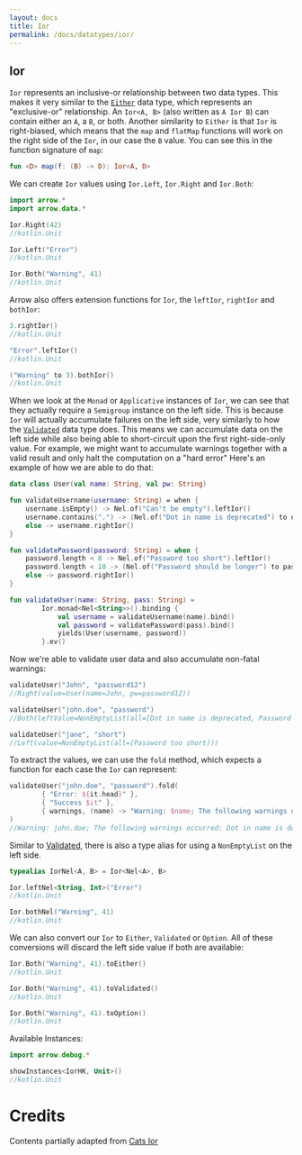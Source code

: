 ```yaml
---
layout: docs
title: Ior
permalink: /docs/datatypes/ior/
---
```


## Ior 

`Ior` represents an inclusive-or relationship between two data types.
This makes it very similar to the [`Either`](/docs/datatypes/either) data type, which represents an "exclusive-or" relationship.
An `Ior<A, B>` (also written as `A Ior B`) can contain either an `A`, a `B`, or both.
Another similarity to `Either` is that `Ior` is right-biased,
which means that the `map` and `flatMap` functions will work on the right side of the `Ior`, in our case the `B` value.
You can see this in the function signature of `map`:

```kotlin
fun <D> map(f: (B) -> D): Ior<A, D>
```

We can create `Ior` values using `Ior.Left`, `Ior.Right` and `Ior.Both`:

```kotlin
import arrow.*
import arrow.data.*

Ior.Right(42)
//kotlin.Unit
```

```kotlin
Ior.Left("Error")
//kotlin.Unit
```

```kotlin
Ior.Both("Warning", 41)
//kotlin.Unit
```

Arrow also offers extension functions for `Ior`, the `leftIor`, `rightIor` and `bothIor`:

```kotlin
3.rightIor()
//kotlin.Unit
```

```kotlin
"Error".leftIor()
//kotlin.Unit
```

```kotlin
("Warning" to 3).bothIor()
//kotlin.Unit
```


When we look at the `Monad` or `Applicative` instances of `Ior`, we can see that they actually require a `Semigroup` instance on the left side.
This is because `Ior` will actually accumulate failures on the left side, very similarly to how the [`Validated`](/docs/datatypes/validated) data type does.
This means we can accumulate data on the left side while also being able to short-circuit upon the first right-side-only value.
For example, we might want to accumulate warnings together with a valid result and only halt the computation on a "hard error"
Here's an example of how we are able to do that:

```kotlin
data class User(val name: String, val pw: String)

fun validateUsername(username: String) = when {
    username.isEmpty() -> Nel.of("Can't be empty").leftIor()
    username.contains(".") -> (Nel.of("Dot in name is deprecated") to username).bothIor()
    else -> username.rightIor()
}

fun validatePassword(password: String) = when {
    password.length < 8 -> Nel.of("Password too short").leftIor()
    password.length < 10 -> (Nel.of("Password should be longer") to password).bothIor()
    else -> password.rightIor()
}

fun validateUser(name: String, pass: String) =
        Ior.monad<Nel<String>>().binding {
            val username = validateUsername(name).bind()
            val password = validatePassword(pass).bind()
            yields(User(username, password))
        }.ev()
```

Now we're able to validate user data and also accumulate non-fatal warnings:

```kotlin
validateUser("John", "password12")
//Right(value=User(name=John, pw=password12))
```

```kotlin
validateUser("john.doe", "password")
//Both(leftValue=NonEmptyList(all=[Dot in name is deprecated, Password should be longer]), rightValue=User(name=john.doe, pw=password))
```

```kotlin
validateUser("jane", "short")
//Left(value=NonEmptyList(all=[Password too short]))
```

To extract the values, we can use the `fold` method, which expects a function for each case the `Ior` can represent:

```kotlin
validateUser("john.doe", "password").fold(
        { "Error: ${it.head}" },
        { "Success $it" },
        { warnings, (name) -> "Warning: $name; The following warnings occurred: ${warnings.show()}" }
)
//Warning: john.doe; The following warnings occurred: Dot in name is deprecated, Password should be longer
```
Similar to [Validated](/docs/datatypes/validated), there is also a type alias for using a `NonEmptyList` on the left side.

```kotlin
typealias IorNel<A, B> = Ior<Nel<A>, B>
```

```kotlin
Ior.leftNel<String, Int>("Error")
//kotlin.Unit
```

```kotlin
Ior.bothNel("Warning", 41)
//kotlin.Unit
```

We can also convert our `Ior` to `Either`, `Validated` or `Option`.
All of these conversions will discard the left side value if both are available:

```kotlin
Ior.Both("Warning", 41).toEither()
//kotlin.Unit
```

```kotlin
Ior.Both("Warning", 41).toValidated()
//kotlin.Unit
```

```kotlin
Ior.Both("Warning", 41).toOption()
//kotlin.Unit
```

Available Instances:

```kotlin
import arrow.debug.*

showInstances<IorHK, Unit>()
//kotlin.Unit
```

# Credits

Contents partially adapted from [Cats Ior](https://typelevel.org/cats/datatypes/ior.html)
